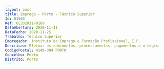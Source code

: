 ```yaml
--- 
layout: post
title: Emprego - Porto - Técnico Superior
Id: 81960
Ref: OE202011/0169
DataAbertura: 2020-11-11
DataFecho: 2020-11-25
Trabalho: Técnico Superior
Empregador: Instituto do Emprego e Formação Profissional, I.P.
Descricao: Efetuar os cabimentos, processamentos, pagamentos e o registo contabilístico das operações efetuadas pelos serviços regionais e locais, bem como verificar periódica e sistematicamente a consolidação das respetivas  contas e conciliações bancárias, para assegurar a integridade e a regularidade dos lançamentos efetuados Sistematizar o contributo regional para o plano de compras do IEFP,IP, bem como organizar, acompanhar e desenvolver todos os processos de aquisição de bens e serviços, para as unidades orgânicas regionais e locais abrangidas pelos serviços partilhados. Desenvolvimento de todo o processo contabilístico da despesa e da receita   Elaboração do Orçamento anual e Plano de atividades   Acompanhamento de movimentos e registos ligados à execução física e financeira   Acompanhamento e colaboração nos lançamentos informáticos no âmbito do SIGOFA, SGC e SIGAE  Tratamento de processos de incumprimento e de reclamação de créditos  Tratamento de processos de reembolsos.
CodigoPostal: 4149-004 PORTO
Concelho: Porto
Distrito: Porto
--- 
```

